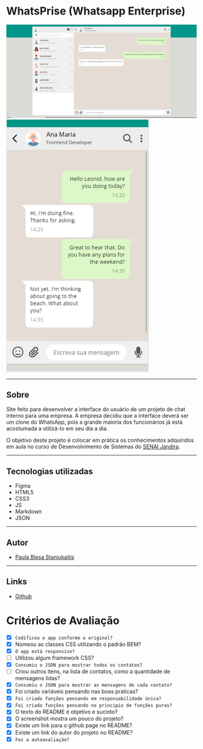 # WhatsPrise (Whatsapp Enterprise)
![SCREENSHOT](./img/print.png)
![SCREENSHOT_Mobile](./img/print_mobile.PNG)

---

## Sobre
Site feito  para desenvolver a interface do usuário de um projeto de chat interno para uma empresa. A empresa decidiu que a interface deverá ser um clone do WhatsApp, pois a grande maioria dos funcionários já está acostumada a utilizá-lo em seu dia a dia.

O objetivo deste projeto é colocar em prática os conhecimentos adquiridos em aula no curso de Desenvolvimento de Sistemas do [SENAI Jandira](https://jandira.sp.senai.br/).

---
## Tecnologias utilizadas
- Figma
- HTML5
- CSS3
- JS
- Markdown
- JSON

---
## Autor
- [Paula Blesa Staniukaitis](https://github.com/StaniukaitisPaula)

---
## Links
- [Github](https://github.com/StaniukaitisPaula/whatsApp-senai-1-2023)

# Critérios de Avaliação
- [x] `Codificou o app conforme o original?`
- [X] Nomeou as classes CSS utilizando o padrão BEM?
- [x] `O app está responsivo?`
- [ ] Utilizou algum framework CSS?
- [x] `Consumiu o JSON para mostrar todos os contatos?`
- [ ] Criou outros itens, na lista de contatos, como a quantidade de mensagens lidas?
- [x] `Consumiu o JSON para mostrar as mensagens de cada contato?`
- [x] Foi criado variáveis pensando nas boas praticas?
- [x] `Foi criado funções pensando em responsabilidade única?`
- [x] `Foi criado funções pensando no principio de funções puras?`
- [x] O texto do README é objetivo e sucinto?
- [x] O screenshot mostra um pouco do projeto?
- [x] Existe um link para o github page no README?
- [x] Existe um link do autor do projeto no README?
- [x] `Fez a autoavaliação?`
